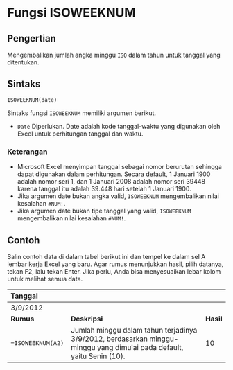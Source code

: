 # Fungsi ISOWEEKNUM

## Pengertian

Mengembalikan jumlah angka minggu `ISO` dalam tahun untuk tanggal yang ditentukan.

## Sintaks

`ISOWEEKNUM(date)`

Sintaks fungsi `ISOWEEKNUM` memiliki argumen berikut.

* `Date`    Diperlukan. Date adalah kode tanggal-waktu yang digunakan oleh Excel untuk perhitungan tanggal dan waktu.

### Keterangan

* Microsoft Excel menyimpan tanggal sebagai nomor berurutan sehingga dapat digunakan dalam perhitungan. Secara default, 1 Januari 1900 adalah nomor seri 1, dan 1 Januari 2008 adalah nomor seri 39448 karena tanggal itu adalah 39.448 hari setelah 1 Januari 1900.
* Jika argumen date bukan angka valid, `ISOWEEKNUM` mengembalikan nilai kesalahan `#NUM!`.
* Jika argumen date bukan tipe tanggal yang valid, `ISOWEEKNUM` mengembalikan nilai kesalahan `#NUM!`.

## Contoh

Salin contoh data di dalam tabel berikut ini dan tempel ke dalam sel A lembar kerja Excel yang baru. Agar rumus menunjukkan hasil, pilih datanya, tekan F2, lalu tekan Enter. Jika perlu, Anda bisa menyesuaikan lebar kolom untuk melihat semua data.

| **Tanggal** |  |  |
| :--- | :--- | :--- |
| 3/9/2012 |  |  |
| **Rumus** | **Deskripsi** | **Hasil** |
| `=ISOWEEKNUM(A2)` | Jumlah minggu dalam tahun terjadinya 3/9/2012, berdasarkan minggu-minggu yang dimulai pada default, yaitu Senin \(10\). | 10 |

